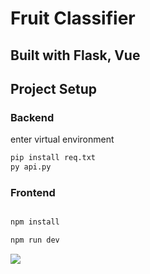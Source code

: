 # Fruit Classifier 
## Built with Flask, Vue

## Project Setup

### Backend  
enter virtual environment  
```sh
pip install req.txt
py api.py
```

### Frontend

```sh

npm install
```

```sh
npm run dev
```

![](./img/demo-fruit-clf.gif)



